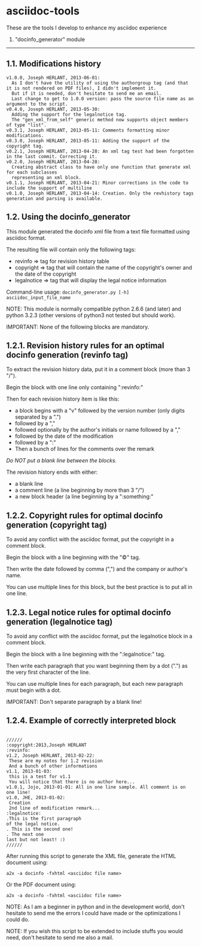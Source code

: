 asciidoc-tools
==============

These are the tools I develop to enhance my asciidoc experience

1. "docinfo_generator" module
-----------------------------

1.1. Modifications history
--------------------------

~~~~~
v1.0.0, Joseph HERLANT, 2013-06-01:
  As I don't have the utility of using the authorgroup tag (and that it is not rendered on PDF files), I didn't implement it.
  But if it is needed, don't hesitate to send me an email.
  Last change to get to 1.0.0 version: pass the source file name as an argument to the script.
v0.4.0, Joseph HERLANT, 2013-05-30: 
  Adding the support for the legalnotice tag.
  The "gen_xml_from_self" generic method now supports object members of type "list".
v0.3.1, Joseph HERLANT, 2013-05-11: Comments formatting minor modifications.
v0.3.0, Joseph HERLANT, 2013-05-11: Adding the support of the copyright tag.
v0.2.1, Joseph HERLANT, 2013-04-28: An xml tag test had been forgotten in the last commit. Correcting it.
v0.2.0, Joseph HERLANT, 2013-04-28: 
  Creating abstract class to have only one function that generate xml for each subclasses
  representing an xml block.
v0.1.1, Joseph HERLANT, 2013-04-21: Minor corrections in the code to include the support of multiline
v0.1.0, Joseph HERLANT, 2013-04-14: Creation. Only the revhistory tags generation and parsing is available.
~~~~~~

1.2. Using the docinfo_generator
--------------------------------

This module generated the docinfo xml file from a text file formatted using asciidoc format.

The resulting file will contain only the following tags:

 * revinfo       => tag for revision history table
 * copyright     => tag that will contain the name of the copyright's owner and the date of the copyright
 * legalnotice   => tag that will display the legal notice information

Command-line usage: `docinfo_generator.py [-h] asciidoc_input_file_name`

NOTE: This module is normally compatible python 2.6.6 (and later) 
and python 3.2.3 (other versions of python3 not tested but should work).

IMPORTANT: None of the following blocks are mandatory.

1.2.1. Revision history rules for an optimal docinfo generation (revinfo tag)
-----------------------------------------------------------------------------

To extract the revision history data, put it in a comment block (more than 3 "/").

Begin the block with one line only containing ":revinfo:"

Then for each revision history item is like this:

  * a block begins with a "v" followed by the version number (only digits separated by a ".")
  * followed by a ","
  * followed optionally by the author's initials or name followed by a ","
  * followed by the date of the modification
  * followed by a ":"
  * Then a bunch of lines for the comments over the remark

*Do NOT put a blank line between the blocks.*

The revision history ends with either:

  * a blank line
  * a comment line (a line beginning by more than 3 "/")
  * a new block header (a line beginning by a ":something:"

1.2.2. Copyright rules for optimal docinfo generation (copyright tag)
---------------------------------------------------------------------

To avoid any conflict with the asciidoc format, put the copyright in a comment block.

Begin the block with a line beginning with the ":copyright:" tag.

Then write the date followed by comma (",") and the company or author's name.

You can use multiple lines for this block, but the best practice is to put all in one line.


1.2.3. Legal notice rules for optimal docinfo generation (legalnotice tag)
--------------------------------------------------------------------------

To avoid any conflict with the asciidoc format, put the legalnotice block in a comment block.

Begin the block with a line beginning with the ":legalnotice:" tag.

Then write each paragraph that you want beginning them by a dot (".") as the very first character of the line.

You can use multiple lines for each paragraph, but each new paragraph must begin with a dot.

IMPORTANT: Don't separate paragraph by a blank line!

1.2.4. Example of correctly interpreted block
---------------------------------------------

~~~~~

//////
:copyright:2013,Joseph HERLANT
:revinfo:
v1.2, Joseph HERLANT, 2013-02-22:
 These are my notes for 1.2 revision
 And a bunch of other informations
v1.1, 2013-01-03:
 this is a test for v1.1
 You will notice that there is no author here...
v1.0.1, Jojo, 2013-01-01: All in one line sample. All comment is on one line!
v1.0, JHE, 2013-01-02:
 Creation
 2nd line of modification remark...
:legalnotice:
.This is the first paragraph
of the legal notice.
. This is the second one!
. The next one
last but not least! :)
//////

~~~~~

After running this script to generate the XML file, generate
the HTML document using: 

`a2x -a docinfo -fxhtml <asciidoc file name>`

Or the PDF document using:

`a2x -a docinfo -fxhtml <asciidoc file name>`


NOTE: As I am a beginner in python and in the development world,
don't hesitate to send me the errors I could have made
or the optimizations I could do.

NOTE: If you wish this script to be extended to include stuffs you would need,
don't hesitate to send me also a mail.
